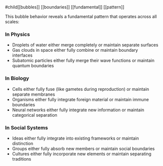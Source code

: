 #child[[bubbles]] [[boundaries]] [[fundamental]] [[pattern]] 

This bubble behavior reveals a fundamental pattern that operates across all scales:

### In Physics

- Droplets of water either merge completely or maintain separate surfaces
- Gas clouds in space either fully combine or maintain boundary interfaces
- Subatomic particles either fully merge their wave functions or maintain quantum boundaries

### In Biology

- Cells either fully fuse (like gametes during reproduction) or maintain separate membranes
- Organisms either fully integrate foreign material or maintain immune boundaries
- Neural networks either fully integrate new information or maintain categorical separation

### In Social Systems

- Ideas either fully integrate into existing frameworks or maintain distinction
- Groups either fully absorb new members or maintain social boundaries
- Cultures either fully incorporate new elements or maintain separating traditions